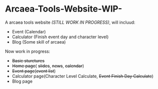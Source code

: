 # Arcaea-Tools-Website-WIP-
A arcaea tools website *(STILL WORK IN PROGRESS)*, will incluud:
- Event (Calendar)
- Calculator (Finish event day and character level)
- Blog (Some skill of arcaea)

Now work in progress:
- ~~Basic sturctures~~
- ~~Home page~~( ~~slides~~, ~~news~~, ~~calendar~~)
- ~~Event page~~(~~event list~~)
- Calculator page(Character Level Calculate, ~~Event Finish Day Calculate~~)
- Blog page